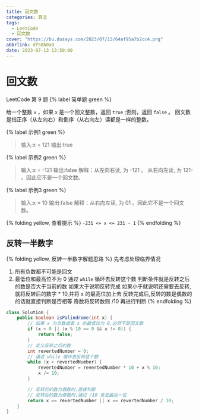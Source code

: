 ```yaml
---
title: 回文数
categories: 算法
tags:
  - LeetCode
  - 回文数
cover: "https://bu.dusays.com/2023/07/13/64af95a7b2cc4.png"
abbrlink: df58b0a0
date: 2023-07-13 13:59:00
---
```


# 回文数

LeetCode 第 9 题 {% label 简单题 green %}

给一个整数 `x` ，如果 `x` 是一个回文整数，返回 `true` ;否则，返回 `false` 。
回文数是指正序（从左向右）和倒序（从右向左）读都是一样的整数。

{% label 示例1 green %}

> 输入:x = 121
> 输出:true

{% label 示例2 green %}

> 输入:x = -121
> 输出:false
> 解释：从左向右读, 为 -121 。 从右向左读, 为 121- 。因此它不是一个回文数。

{% label 示例3 green %}

> 输入:x = 10
> 输出:false
> 解释：从右向左读, 为 01 。因此它不是一个回文数。

{% folding yellow, 查看提示 %}
`-231 <= x <= 231 - 1`
{% endfolding %}

## 反转一半数字

{% folding yellow, 反转一半数字解题思路 %}
先考虑处理临界情况
1. 所有负数都不可能是回文
2. 最低位和最高位不为 0
通过 `while` 循环去反转这个数
判断条件就是反转之后的数是否大于当前的数
如果大于说明反转完成
如果小于就说明还需要去反转,就将反转后的数字 * 10,并将 x 的最高位加上去
反转完成后,反转的数是偶数的的话就直接判断是否相等
奇数将反转数则 /10 再进行判断
{% endfolding %}

```java
class Solution {
    public boolean isPalindrome(int x) {
        // 如果 x 为负数或者 x 的最低位为 0,必然不是回文数
        if (x < 0 || (x % 10 == 0 && x != 0)) {
            return false;
        }
        // 定义反转之后的数
        int revertedNumber = 0;
        // 通过 while 循环去反转这个数
        while (x > revertedNumber) {
            revertedNumber = revertedNumber * 10 + x % 10;
            x /= 10;
        }

        // 反转后的数为偶数时,直接判断
        // 反转后的数为奇数时,通过 /10 舍去最后一位
        return x == revertedNumber || x == revertedNumber / 10;
    }
}
```
